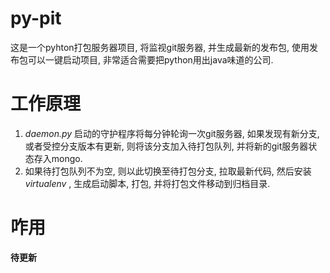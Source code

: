 # py-pit

这是一个pyhton打包服务器项目, 将监视git服务器, 并生成最新的发布包, 使用发布包可以一键启动项目, 非常适合需要把python用出java味道的公司.

# 工作原理

1. *daemon.py* 启动的守护程序将每分钟轮询一次git服务器, 如果发现有新分支, 或者受控分支版本有更新, 则将该分支加入待打包队列, 并将新的git服务器状态存入mongo.
2. 如果待打包队列不为空, 则以此切换至待打包分支, 拉取最新代码, 然后安装 *virtualenv* , 生成启动脚本, 打包, 并将打包文件移动到归档目录.
 
# 咋用

**待更新**

